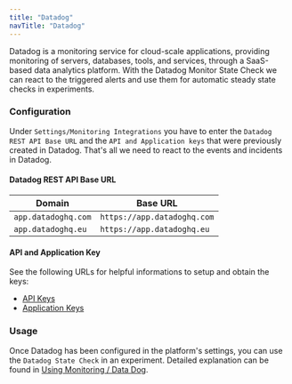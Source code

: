 ```yaml
---
title: "Datadog"
navTitle: "Datadog"
---
```

Datadog is a monitoring service for cloud-scale applications, providing monitoring of servers, databases, tools, and services, through a SaaS-based data analytics platform.
With the Datadog Monitor State Check we can react to the triggered alerts and use them for automatic steady state checks in experiments.

### Configuration

Under `Settings/Monitoring Integrations` you have to enter the `Datadog REST API Base URL` and the `API and Application keys` that were previously created in Datadog.
That's all we need to react to the events and incidents in Datadog.

#### Datadog REST API Base URL

| Domain | Base URL                           |
|-------------------|-----------------------------------------------------|
| `app.datadoghq.com`                | `https://app.datadoghq.com`                               |
| `app.datadoghq.eu`                | `https://app.datadoghq.eu`                      |

#### API and Application Key

See the following URLs for helpful informations to setup and obtain the keys:

- [API Keys](https://app.datadoghq.eu/account/settings#api)
- [Application Keys](https://app.datadoghq.eu/access/application-keys)

### Usage

Once Datadog has been configured in the platform's settings, you can use the `Datadog State Check` in an experiment. Detailed explanation can be found in [Using Monitoring / Data Dog](../../use/30-monitoring/7-datadog).
